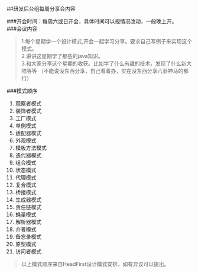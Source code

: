 ##研发后台组每周分享会内容  

###开会时间：每周六或日开会，具体时间可以视情况改动，一般晚上开。  
###会议内容  
> 1.每个星期学一个设计模式,开会一起学习分享。要求自己写例子来实现这个模式。  
  2.讲讲这星期学了那些的java知识。  
  3.和大家分享这个星期的收获。比如学了什么有趣的技术，发现了什么新大陆等等
 （不能说没东西分享，自己看着办，实在没东西分享八卦神马的都行）    
    
###模式顺序  
1. 观察者模式  
2. 装饰者模式  
3. 工厂模式  
4. 单例模式  
5. 适配器模式  
6. 外观模式  
7. 模板方法模式  
8. 迭代器模式  
9. 组合模式  
10. 状态模式  
11. 代理模式  
12. 复合模式  
13. 桥接模式  
14. 生成器模式  
15. 责任链模式  
16. 蝇量模式  
17. 解析器模式  
18. 介者模式  
19. 备忘录模式  
20. 原型模式  
21. 访问者模式  
  
 > 以上模式顺序来自HeadFirst设计模式安排，如有异议可以提出。